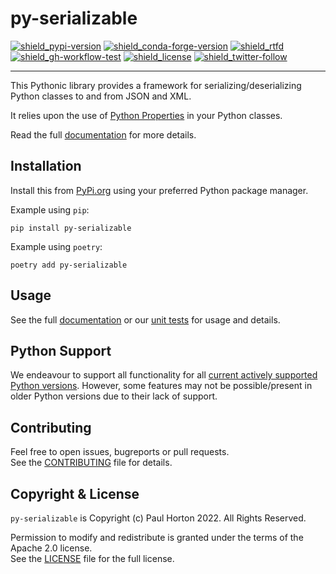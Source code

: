 # py-serializable

[![shield_pypi-version]][link_pypi]
[![shield_conda-forge-version]][link_conda-forge]
[![shield_rtfd]][link_rtfd]
[![shield_gh-workflow-test]][link_gh-workflow-test]
[![shield_license]][license_file]
[![shield_twitter-follow]][link_twitter]

----

This Pythonic library provides a framework for serializing/deserializing Python classes to and from JSON and XML.

It relies upon the use of 
[Python Properties](https://docs.python.org/3/library/functions.html?highlight=property#property) in your Python
classes.

Read the full [documentation][link_rtfd] for more details.

## Installation

Install this from [PyPi.org][link_pypi] using your preferred Python package manager.

Example using `pip`:

```shell
pip install py-serializable
```

Example using `poetry`:

```shell
poetry add py-serializable
```

## Usage

See the full [documentation][link_rtfd] or our [unit tests][link_unit_tests] for usage and details.

## Python Support

We endeavour to support all functionality for all [current actively supported Python versions](https://www.python.org/downloads/).
However, some features may not be possible/present in older Python versions due to their lack of support.

## Contributing

Feel free to open issues, bugreports or pull requests.  
See the [CONTRIBUTING][contributing_file] file for details.

## Copyright & License

`py-serializable` is Copyright (c) Paul Horton 2022. All Rights Reserved.

Permission to modify and redistribute is granted under the terms of the Apache 2.0 license.  
See the [LICENSE][license_file] file for the full license.

[license_file]: https://github.com/madpah/serializable/blob/main/LICENSE
[contributing_file]: https://github.com/madpah/serializable/blob/main/CONTRIBUTING.md
[link_rtfd]: https://py-serializable.readthedocs.io/

[shield_gh-workflow-test]: https://img.shields.io/github/actions/workflow/status/madpah/serializable/python.yml?branch=main "build"
[shield_rtfd]: https://img.shields.io/readthedocs/py-serializable?logo=readthedocs&logoColor=white
[shield_pypi-version]: https://img.shields.io/pypi/v/py-serializable?logo=Python&logoColor=white&label=PyPI "PyPI"
[shield_conda-forge-version]: https://img.shields.io/conda/vn/conda-forge/py-serializable?logo=anaconda&logoColor=white&label=conda-forge "conda-forge"
[shield_license]: https://img.shields.io/github/license/madpah/serializable?logo=open%20source%20initiative&logoColor=white "license"
[shield_twitter-follow]: https://img.shields.io/badge/Twitter-follow-blue?logo=Twitter&logoColor=white "twitter follow"
[link_gh-workflow-test]: https://github.com/madpah/serializable/actions/workflows/python.yml?query=branch%3Amain
[link_pypi]: https://pypi.org/project/py-serializable/
[link_conda-forge]: https://anaconda.org/conda-forge/py-serializable
[link_twitter]: https://twitter.com/madpah
[link_unit_tests]: https://github.com/madpah/serializable/blob/main/tests
